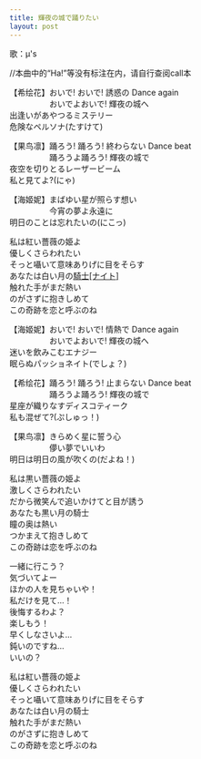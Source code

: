 ```yaml
---
title: 輝夜の城で踊りたい
layout: post
---
```

歌：μ's

<p><a class="notation">//本曲中的“Ha!”等没有标注在内，请自行查阅call本</a></p>

<p>【<a class="nozomi">希</a><a class="eli">绘</a><a class="hanayo">花</a>】おいで! おいで! 誘惑の Dance again<br />
　　　　　おいでよおいで! 輝夜の城へ<br />
<a class="eli">出逢いがあやつるミステリー</a><br />
<a class="hanayo">危険なペルソナ(たすけて)</a></p>

<p>【<a class="honoka">果</a><a class="kotori">鸟</a><a class="rin">凛</a>】踊ろう! 踊ろう! 終わらない Dance beat<br />
　　　　　踊ろうよ踊ろう! 輝夜の城で<br />
<a class="kotori">夜空を切りとるレーザービーム</a><br />
<a class="rin">私と見てよ?(にゃ)</a></p>

<p>【<a class="umi">海</a><a class="maki">姬</a><a class="nico">妮</a>】まばゆい星が照らす想い<br />
　　　　　今宵の夢よ永遠に<br />
<a class="nico">明日のことは忘れたいの(にこっ)</a></p>

<p>私は紅い薔薇の姫よ<br />
<a class="umi">優しくさらわれたい</a><br />
そっと囁いて意味ありげに目をそらす<br />
あなたは白い月の<u>騎士[ナイト]</u><br />
<a class="maki">触れた手がまだ熱い</a><br />
のがさずに抱きしめて<br />
この奇跡を恋と呼ぶのね</p>

<p>【<a class="umi">海</a><a class="maki">姬</a><a class="nico">妮</a>】おいで! おいで! 情熱で Dance again<br />
　　　　　おいでよおいで! 輝夜の城へ<br />
<a class="umi">迷いを飲みこむエナジー</a><br />
<a class="maki">眠らぬパッショネイト(でしょ？)</a></p>

<p>【<a class="nozomi">希</a><a class="eli">绘</a><a class="hanayo">花</a>】踊ろう! 踊ろう! 止まらない Dance beat<br />
　　　　　踊ろうよ踊ろう! 輝夜の城で<br />
<a class="eli">星座が織りなすディスコティーク</a><br />
<a class="nozomi">私も混ぜて?(ぷしゅっ！)</a></p>

<p>【<a class="honoka">果</a><a class="kotori">鸟</a><a class="rin">凛</a>】きらめく星に誓う心<br />
　　　　　儚い夢でいいわ<br />
<a class="honoka">明日は明日の風が吹くの(だよね！)</a></p>

<p>私は黒い薔薇の姫よ<br />
<a class="maki">激しくさらわれたい</a><br />
だから微笑んで追いかけてと目が誘う<br />
あなたも黒い月の騎士<br />
<a class="nico">瞳の奥は熱い</a><br />
つかまえて抱きしめて<br />
この奇跡は恋を呼ぶのね</p>

<p><a class="rin">一緒に行こう？</a><br />
<a class="honoka">気づいてよー</a><br />
<a class="kotori">ほかの人を見ちゃいや！</a><br />
<a class="hanayo">私だけを見て…！</a><br />
<a class="eli">後悔するわよ？</a><br />
<a class="nozomi">楽しもう！</a><br />
<a class="maki">早くしなさいよ…</a><br />
<a class="umi">鈍いのですね…</a><br />
<a class="nico">いいの？</a></p>

<p><a class="nico">私は紅い薔薇の姫よ</a><br />
<a class="hanayo">優しくさらわれたい</a><br />
<a class="rin">そっと囁いて意味ありげに目をそらす</a><br />
あなたは白い月の騎士<br />
触れた手がまだ熱い<br />
のがさずに抱きしめて<br />
この奇跡を恋と呼ぶのね</p>